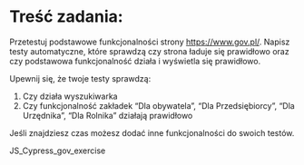 # Treść zadania:

Przetestuj podstawowe funkcjonalności strony https://www.gov.pl/. Napisz testy automatyczne, które sprawdzą czy strona ładuje się prawidłowo oraz czy podstawowa funkcjonalność działa i wyświetla się prawidłowo.

Upewnij się, że twoje testy sprawdzą:
1. Czy działa wyszukiwarka
2. Czy funkcjonalność zakładek “Dla obywatela”, “Dla Przedsiębiorcy”, “Dla Urzędnika”, “Dla Rolnika” działają prawidłowo

Jeśli znajdziesz czas możesz dodać inne funkcjonalności do swoich testów.


 JS_Cypress_gov_exercise
